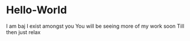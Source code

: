 # Hello-World
I am baj
I exist amongst you
You will be seeing more of my work soon
Till then just relax
